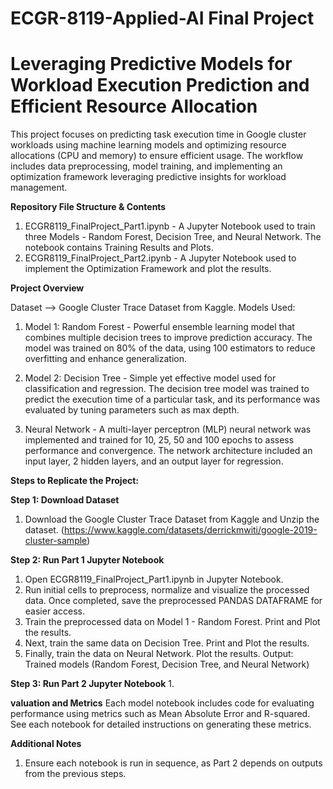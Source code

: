# ECGR-8119-Applied-AI Final Project 
# Leveraging Predictive Models for Workload Execution Prediction and Efficient Resource Allocation

This project focuses on predicting task execution time in Google cluster workloads using machine learning models and optimizing resource allocations (CPU and memory) to ensure efficient usage. The workflow includes data preprocessing, model training, and implementing an optimization framework leveraging predictive insights for workload management.

**Repository File Structure & Contents**

1. ECGR8119_FinalProject_Part1.ipynb - A Jupyter Notebook used to train three Models - Random Forest, Decision Tree, and Neural Network. The notebook contains Training Results and Plots. 
2. ECGR8119_FinalProject_Part2.ipynb - A Jupyter Notebook used to implement the Optimization Framework and plot the results.

**Project Overview**

Dataset --> Google Cluster Trace Dataset from Kaggle.
Models Used:
1. Model 1: Random Forest - Powerful ensemble learning model that combines multiple decision trees to improve prediction accuracy. The model was trained on 80% of the data, using 100 estimators to reduce overfitting and enhance generalization.

2. Model 2: Decision Tree - Simple yet effective model used for classification and regression. The decision tree model was trained to predict the execution time of a particular task, and its performance was evaluated by tuning parameters such as max depth.

3. Neural Network - A multi-layer perceptron (MLP) neural network was implemented and trained for 10, 25, 50 and 100 epochs to assess performance and convergence. The network architecture included an input layer, 2 hidden layers, and an output layer for regression.


**Steps to Replicate the Project:** 

**Step 1: Download Dataset**
1. Download the Google Cluster Trace Dataset from Kaggle and Unzip the dataset. (https://www.kaggle.com/datasets/derrickmwiti/google-2019-cluster-sample)

**Step 2: Run Part 1 Jupyter Notebook**
1. Open ECGR8119_FinalProject_Part1.ipynb in Jupyter Notebook.
2. Run initial cells to preprocess, normalize and visualize the processed data. Once completed, save the preprocessed PANDAS DATAFRAME for easier access.
3. Train the preprocessed data on Model 1 - Random Forest. Print and Plot the results.
4. Next, train the same data on Decision Tree. Print and Plot the results.
5. Finally, train the data on Neural Network. Plot the results. 
Output: Trained models (Random Forest, Decision Tree, and Neural Network)

**Step 3: Run Part 2 Jupyter Notebook**
1. 

**valuation and Metrics**
Each model notebook includes code for evaluating performance using metrics such as Mean Absolute Error and R-squared. See each notebook for detailed instructions on generating these metrics.

**Additional Notes**
1. Ensure each notebook is run in sequence, as Part 2 depends on outputs from the previous steps.

